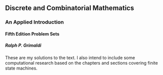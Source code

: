 ## Discrete and Combinatorial Mathematics
### An Applied Introduction
#### Fifth Edition Problem Sets
##### Ralph P. Grimaldi
These are my solutions to the text. I also intend to include some computational research based on the chapters and sections covering finite state machines.
